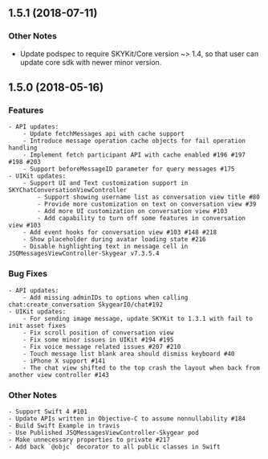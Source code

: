 ## 1.5.1 (2018-07-11)

### Other Notes

- Update podspec to require SKYKit/Core version ~> 1.4, so that user can update core sdk with newer minor version.

## 1.5.0 (2018-05-16)

### Features

    - API updates:
        - Update fetchMessages api with cache support
        - Introduce message operation cache objects for fail operation handling
        - Implement fetch participant API with cache enabled #196 #197 #198 #203
        - Support beforeMessageID parameter for query messages #175
    - UIKit updates:
        - Support UI and Text customization support in SKYChatConversationViewController
            - Support showing username list as conversation view title #80
            - Provide more customization on text on conversation view #39
            - Add more UI customization on conversation view #103
            - Add capability to turn off some features in conversation view #103
        - Add event hooks for conversation view #103 #148 #218
        - Show placeholder during avatar loading state #216
        - Disable highlighting text in message cell in JSQMessagesViewController-Skygear v7.3.5.4

### Bug Fixes

    - API updates:
        - Add missing adminIDs to options when calling chat:create_conversation SkygearIO/chat#192
    - UIKit updates:
        - For sending image message, update SKYKit to 1.3.1 with fail to init asset fixes
        - Fix scroll position of conversation view
        - Fix some minor issues in UIKit #194 #195
        - Fix voice message related issues #207 #210
        - Touch message list blank area should dismiss keyboard #40
        - iPhone X support #141
        - The chat view shifted to the top crash the layout when back from another view controller #143

### Other Notes

    - Support Swift 4 #101
    - Update APIs written in Objective-C to assume nonnullability #184
    - Build Swift Example in travis
    - Use Published JSQMessagesViewController-Skygear pod
    - Make unnecessary properties to private #217
    - Add back `@objc` decorator to all public classes in Swift

